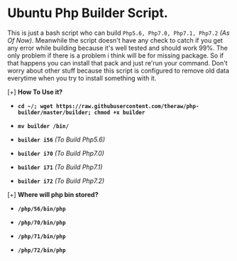 # Ubuntu Php Builder Script.

This is just a bash script who can build `Php5.6, Php7.0, Php7.1, Php7.2` *(As Of Now)*.
Meanwhile the script doesn't have any check to catch if you get any error while building because it's well tested and should work 99%. The only problem if there is a problem i think will be for missing package. So if that happens you can install that pack and just re'run your command. Don't worry about other stuff because this script is configured to remove old data everytime when you try to install something with it.


[+] **How To Use it?**

 -  **`cd ~/; wget https://raw.githubusercontent.com/theraw/php-builder/master/builder; chmod +x builder`**
 
 -  **`mv builder /bin/`**
 
 -  **`builder i56`** *(To Build Php5.6)*

 -  **`builder i70`** *(To Build Php7.0)*

 -  **`builder i71`** *(To Build Php7.1)*

 -  **`builder i72`** *(To Build Php7.2)*
 
 [+] **Where will php bin stored?**
 
  -  **`/php/56/bin/php`**

  -  **`/php/70/bin/php`**

  -  **`/php/71/bin/php`**

  -  **`/php/72/bin/php`**
